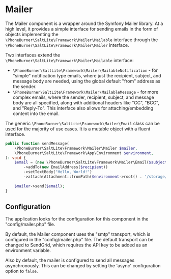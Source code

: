 # Mailer

The Mailer component is a wrapper around the Symfony Mailer library. At a high
level, it provides a simple interface for sending emails in the form of objects
implementing the `\PhoneBurner\SaltLite\Framework\Mailer\Mailable` interface through the
`\PhoneBurner\SaltLite\Framework\Mailer\Mailer` interface.

Two interfaces extend the `\PhoneBurner\SaltLite\Framework\Mailer\Mailable` interface:

- `\PhoneBurner\SaltLite\Framework\Mailer\MailableNotification` - for "simple" notification type emails, where just the
  recipient, subject, and message body are needed, using the global default "from" address as the sender.
- `\PhoneBurner\SaltLite\Framework\Mailer\MailableMessage` - for more complex emails, where the sender, recipient,
  subject, and message body are all specified, along with additional headers like "CC", "BCC", and "Reply-To". This
  interface also allows for attaching/embedding content into the email.

The generic `\PhoneBurner\SaltLite\Framework\Mailer\Email` class can be used for the majority of use cases. It is a
mutable object with a fluent interface.

```php
public function sendMessage(
    \PhoneBurner\SaltLite\Framework\Mailer\Mailer $mailer,
    \PhoneBurner\SaltLite\Framework\App\Environment $environment,
): void {
    $email = (new \PhoneBurner\SaltLite\Framework\Mailer\Email($subject))
        ->addTo(new EmailAddress($recipient))
        ->setTextBody("Hello, World!")
        ->attach(Attachment::fromPath($environment->root() . '/storage/doc.pdf'));
    
    $mailer->send($email);
}
```

## Configuration

The application looks for the configuration for this component in the "config/mailer.php" file.

By default, the Mailer component uses the "smtp" transport, which is configured in the "config/mailer.php" file. The default
transport can be changed to SendGrid, which requires the API key to be added as an environment variable.

Also by default, the mailer is configured to send all messages asynchronously. This can be changed by setting the
'async' configuration option to `false`.